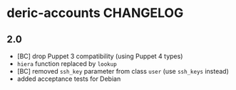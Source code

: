 # deric-accounts CHANGELOG

## 2.0

 * [BC] drop Puppet 3 compatibility (using Puppet 4 types)
 * `hiera` function replaced by `lookup`
 * [BC] removed `ssh_key` parameter from class `user` (use `ssh_keys` instead)
 * added acceptance tests for Debian
